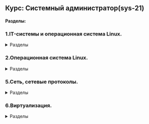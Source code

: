## Курс: **Системный администратор(sys-21)**

#### Разделы:

### 1.IT-системы и операционная система Linux.

<details> 
<summary>Разделы</summary> 
   
[1.1.Принципы работы современных компьютеров: процессоры, память, накопители]()
   
[1.2.Средства автоматизации и основные функции систем]()
   
[1.3.Настройка виртуального рабочего места]()
   
[1.4.Типы и назначение операционных систем. ОС Linux]()
   
[1.5.Основы работы с командной строкой]()  
   
</details> 

### 2.Операционная система Linux.

<details> 
   
<summary>Разделы</summary> 
   
[2.1.Процессы, управление процессами]()
   
[2.2.Память, управление памятью]()
   
[2.3.Шедулер]()
   
[2.4.Дисковые системы]()
   
[2.5.Файловые системы]()

[2.6.Ядро операционной системы]() 
   
[2.7.Загрузка ОС]() 
   
</details> 

### 5.Сеть, сетевые протоколы.

<details> 
<summary>Разделы</summary> 
   
[5.1.Модель OSI/ISO. Обзор сетевых протоколов]()

[5.2.L2-сеть]()

[5.3.L3-сеть]()

[5.4.L4-сеть]()

[5.5.Firewall]()

[5.6.NAT]()

[5.7.VPN]()

[5.8.Высокоуровневые сетевые протоколы]()

[5.9.Траблшутинг]()

[5.10.DHCP, PXE]()

[5.11.DNS]()

[5.12.HTTP/HTTPS]()

[5.13.IPv6]()
   
</details> 

### 6.Виртуализация.

<details> 
<summary>Разделы</summary> 
   
   [6.1.Виртуализация и облачные решения. AWS, GCP, Яндекс.Облако, Openstack.](https://github.com/Hi-ITKKT/homeworks-sys-21/blob/7882d3011448a6af8ac2f22343218545eb7b57bc/6.%D0%92%D0%B8%D1%80%D1%82%D1%83%D0%B0%D0%BB%D0%B8%D0%B7%D0%B0%D1%86%D0%B8%D1%8F/6.1.%D0%92%D0%B8%D1%80%D1%82%D1%83%D0%B0%D0%BB%D0%B8%D0%B7%D0%B0%D1%86%D0%B8%D1%8F%20-%20%D0%9B%D0%B5%D0%B1%D0%B5%D0%B4%D0%B5%D0%B2%20%D0%A1%D0%B5%D1%80%D0%B3%D0%B5%D0%B9.md)

   [6.2.Типы виртуализаций KVM, QEMU.](https://github.com/Hi-ITKKT/homeworks-sys-21/blob/3939bc15e664a3fb11685fee0e79f0a808d108da/6.2.%D0%A2%D0%B8%D0%BF%D1%8B%20%D0%B2%D0%B8%D1%80%D1%82%D1%83%D0%B0%D0%BB%D0%B8%D0%B7%D0%B0%D1%86%D0%B8%D0%B8%20(KVM%2C%20QEMU)%20-%20%D0%9B%D0%B5%D0%B1%D0%B5%D0%B4%D0%B5%D0%B2%20%D0%A1%D0%B5%D1%80%D0%B3%D0%B5%D0%B9.md)

   [6.3.Docker. Часть1.]()

   [6.4.Docker. Часть2.]()

   [6.5.Kubernetes. Часть1.]()

   [6.6.Kubernetes. Часть2.]()
   
   </details> 
